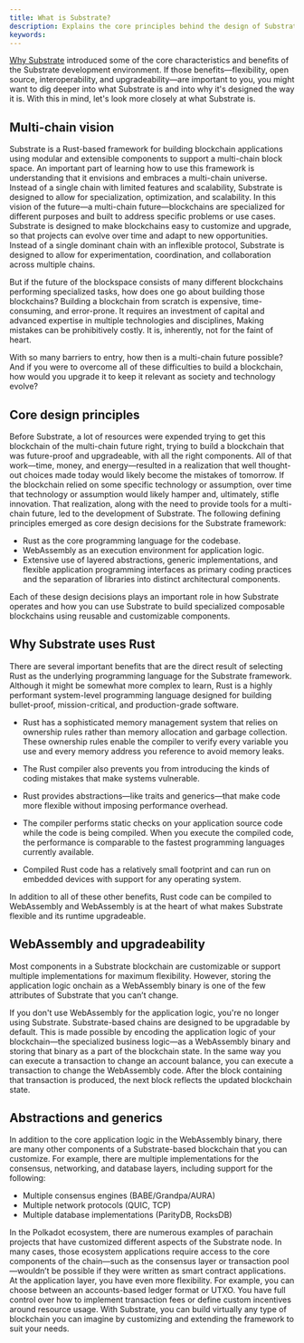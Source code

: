 ```yaml
---
title: What is Substrate?
description: Explains the core principles behind the design of Substrate and how the design decisions informed the technologies used.
keywords:
---
```


[Why Substrate](/learn/why-substrate/) introduced some of the core characteristics and benefits of the Substrate development environment.
If those benefits—flexibility, open source, interoperability, and upgradeability—are important to you, you might want to dig deeper into what Substrate is and into why it's designed the way it is.
With this in mind, let's look more closely at what Substrate is.

## Multi-chain vision

Substrate is a Rust-based framework for building blockchain applications using modular and extensible components to support a multi-chain block space.
An important part of learning how to use this framework is understanding that it envisions and embraces a multi-chain universe.
Instead of a single chain with limited features and scalability, Substrate is designed to allow for specialization, optimization, and scalability.
In this vision of the future—a multi-chain future—blockchains are specialized for different purposes and built to address specific problems or use cases.
Substrate is designed to make blockchains easy to customize and upgrade, so that projects can evolve over time and adapt to new opportunities. 
Instead of a single dominant chain with an inflexible protocol, Substrate is designed to allow for experimentation, coordination, and collaboration across multiple chains.

But if the future of the blockspace consists of many different blockchains performing specialized tasks, how does one go about building those blockchains?
Building a blockchain from scratch is expensive, time-consuming, and error-prone. It requires an investment of capital and advanced expertise in multiple technologies and disciplines, Making mistakes can be prohibitively costly.
It is, inherently, not for the faint of heart.

With so many barriers to entry, how then is a multi-chain future possible?
And if you were to overcome all of these difficulties to build a blockchain, how would you upgrade it to keep it relevant as society and technology evolve? 

## Core design principles

Before Substrate, a lot of resources were expended trying to get this blockchain of the multi-chain future right, trying to build a blockchain that was future-proof and upgradeable, with all the right components.
All of that work—time, money, and energy—resulted in a realization that well thought-out choices made today would likely become the mistakes of tomorrow. If the blockchain relied on some specific technology or assumption, over time that technology or assumption would likely hamper and, ultimately, stifle innovation. 
That realization, along with the need to provide tools for a multi-chain future, led to the development of Substrate. The following defining principles emerged as core design decisions for the Substrate framework:

- Rust as the core programming language for the codebase.
- WebAssembly as an execution environment for application logic.
- Extensive use of layered abstractions, generic implementations, and flexible application programming interfaces as primary coding practices and the separation of libraries into distinct architectural components.

Each of these design decisions plays an important role in how Substrate operates and how you can use Substrate to build specialized composable blockchains using reusable and customizable components.

## Why Substrate uses Rust

There are several important benefits that are the direct result of selecting Rust as the underlying programming language for the Substrate framework.
Although it might be somewhat more complex to learn, Rust is a highly performant system-level programming language designed for building bullet-proof, mission-critical, and production-grade software.

- Rust has a sophisticated memory management system that relies on ownership rules rather than memory allocation and garbage collection. 
   These ownership rules enable the compiler to verify every variable you use and every memory address you reference to avoid memory leaks.

- The Rust compiler also prevents you from introducing the kinds of coding mistakes that make systems vulnerable.

- Rust provides abstractions—like traits and generics—that make code more flexible without imposing performance overhead. 

- The compiler performs static checks on your application source code while the code is being compiled. 
   When you execute the compiled code, the performance is comparable to the fastest programming languages currently available.

- Compiled Rust code has a relatively small footprint and can run on embedded devices with support for any operating system.

In addition to all of these other benefits, Rust code can be compiled to WebAssembly and WebAssembly is at the heart of what makes Substrate flexible and its runtime upgradeable.

## WebAssembly and upgradeability

Most components in a Substrate blockchain are customizable or support multiple implementations for maximum flexibility.
However, storing the application logic onchain as a WebAssembly binary is one of the few attributes of Substrate that you can’t change.

If you don't use WebAssembly for the application logic, you're no longer using Substrate.
Substrate-based chains are designed to be upgradable by default. 
This is made possible by encoding the application logic of your blockchain—the specialized business logic—as a WebAssembly binary and storing that binary as a part of the blockchain state. 
In the same way you can execute a transaction to change an account balance, you can execute a transaction to change the WebAssembly code. 
After the block containing that transaction is produced, the next block reflects the updated blockchain state.

## Abstractions and generics

In addition to the core application logic in the WebAssembly binary, there are many other components of a Substrate-based blockchain that you can customize. 
For example, there are multiple implementations for the consensus, networking, and database layers, including support for the following:

- Multiple consensus engines (BABE/Grandpa/AURA)
- Multiple network protocols (QUIC, TCP)
- Multiple database implementations (ParityDB, RocksDB)

In the Polkadot ecosystem, there are numerous examples of parachain projects that have customized different aspects of the Substrate node. 
In many cases, those ecosystem applications require access to the core components of the chain—such as the consensus layer or transaction pool—wouldn’t be possible if they were written as smart contract applications.
At the application layer, you have even more flexibility. 
For example, you can choose between an accounts-based ledger format or UTXO. 
You have full control over how to implement transaction fees or define custom incentives around resource usage.
With Substrate, you can build virtually any type of blockchain you can imagine by customizing and extending the framework to suit your needs.
